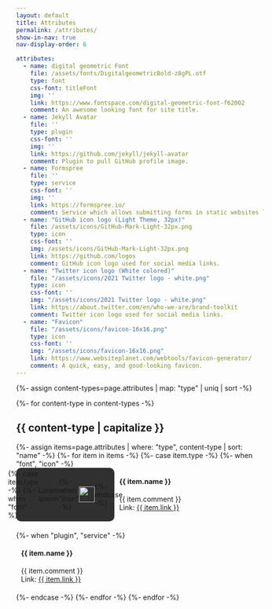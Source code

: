 ```yaml
---
layout: default
title: Attributes
permalink: /attributes/
show-in-nav: true
nav-display-order: 6

attributes:
  - name: digital geometric Font
    file: /assets/fonts/DigitalgeometricBold-z8gPL.otf
    type: font
    css-font: titleFont
    img: ''
    link: https://www.fontspace.com/digital-geometric-font-f62002
    comment: An awesome looking font for site title.
  - name: Jekyll Avatar
    file: ''
    type: plugin
    css-font: ''
    img: ''
    link: https://github.com/jekyll/jekyll-avatar
    comment: Plugin to pull GitHub profile image.
  - name: Formspree
    file: ''
    type: service
    css-font: ''
    img: ''
    link: https://formspree.io/
    comment: Service which allows submitting forms in static websites like GitHub Pages.
  - name: "GitHub icon logo (Light Theme, 32px)"
    file: /assets/icons/GitHub-Mark-Light-32px.png
    type: icon
    css-font: ''
    img: /assets/icons/GitHub-Mark-Light-32px.png
    link: https://github.com/logos
    comment: GitHub icon logo used for social media links.
  - name: "Twitter icon logo (White colored)"
    file: "/assets/icons/2021 Twitter logo - white.png"
    type: icon
    css-font: ''
    img: "/assets/icons/2021 Twitter logo - white.png"
    link: https://about.twitter.com/en/who-we-are/brand-toolkit
    comment: Twitter icon logo used for social media links.
  - name: "Favicon"
    file: "/assets/icons/favicon-16x16.png"
    type: icon
    css-font: ''
    img: "/assets/icons/favicon-16x16.png"
    link: https://www.websiteplanet.com/webtools/favicon-generator/
    comment: A quick, easy, and good-looking favicon.
---
```

<style>
  .itemDisplayGrid {
    display: grid;
  }

  .itemDescriptionList {
    display: flex;
    flex-direction: column;
    padding-left: 10px;
  }

  .itemDisplayGrid, .itemDescriptionList {
    margin-bottom: 20px;
  }

  .itemDisplay {
    grid-column: 1;
    grid-row: 1;
    background-color: #303030;
    border-radius: 10px;
    display: flex;
    height: 100%;
    justify-content: center;
    vertical-align: middle;
    align-items: center;
  }

  @media screen and (max-width: 1000000px) {
    .itemDisplayGrid {
      grid-template-columns: 200px 1fr;
      grid-template-rows: auto;
    }

    .itemDescriptionList {
      grid-column: 2;
      grid-row: 1;          
    }

    .itemDisplay {
      width: 100%;
      padding: auto;
    }
  }

  @media screen and (max-width: 600px) {
    .itemDisplayGrid {
      grid-template-columns: auto;
      grid-template-rows: auto auto;
    }

    .itemDescriptionList {
      grid-column: 1;
      grid-row: 2;          
    }

    .itemDisplay {
      width: 200px;
      height: 50px;
    }
  }
</style>

{%- assign content-types=page.attributes | map: "type" | uniq | sort -%}

{%- for content-type in content-types -%}
  <h2>{{ content-type | capitalize }}</h2>
  {%- assign items=page.attributes | where: "type", content-type | sort: "name" -%}
  {%- for item in items -%}
    {%- case item.type -%}
      {%- when "font", "icon" -%}
        <div class="itemDisplayGrid">
          <div class="itemDisplay">
            {%- case item.type -%}
              {%- when "font" -%}
                <span style="font-family: {{ item.css-font }}">Lorem Ipsum</span>
              {%- when "icon" -%}
                <img src="{{ item.img }}" height=32 />
            {%- endcase -%}
          </div>
          <div class="itemDescriptionList">
            <h4>{{ item.name }}</h4>
            <div>{{ item.comment }}</div>
            <div>Link: <a href="{{ item.link }}" target="_blank">{{ item.link }}</a></div>
          </div>
        </div>
      {%- when "plugin", "service" -%}
        <div class="itemDescriptionList">
          <h4>{{ item.name }}</h4>
          <div>{{ item.comment }}</div>
          <div>Link: <a href="{{ item.link }}" target="_blank">{{ item.link }}</a></div>
        </div>
    {%- endcase -%}
  {%- endfor -%}
{%- endfor -%}